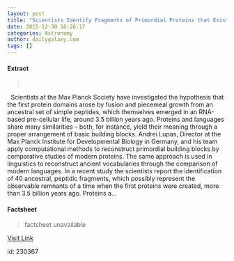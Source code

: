 ```yaml
---
layout: post
title: "Scientists Identify Fragments of Primordial Proteins that Existed 3.5 Billion Years Ago"
date: 2015-12-30 16:26:17
categories: Astronomy
author: dailygalaxy.com
tags: []
---
```



#### Extract
>       Scientists at the Max Planck Society have investigated the hypothesis that the first protein domains arose by fusion and piecemeal growth from an ancestral set of simple peptides, which themselves emerged in an RNA-based pre-cellular life, around 3.5 billion years ago. Proteins and languages share many similarities – both, for instance, yield their meaning through a proper arrangement of basic building blocks. Andrei Lupas, Director at the Max Planck Institute for Developmental Biology in Germany, and his team apply computational methods to reconstruct primordial building blocks by comparative studies of modern proteins. The same approach is used in linguistics to reconstruct ancient vocabularies through the comparison of modern languages. In a recent study the scientists report the identification of 40 ancestral, peptidic fragments, which possibly represent the observable remnants of a time when the first proteins were created, more than 3.5 billion years ago. Proteins a...

#### Factsheet
>factsheet unavailable

[Visit Link](http://www.dailygalaxy.com/my_weblog/2015/12/scientists-identify-fragments-of-proteins-that-existed-35-billion-years-ago.html)

id:  230367
